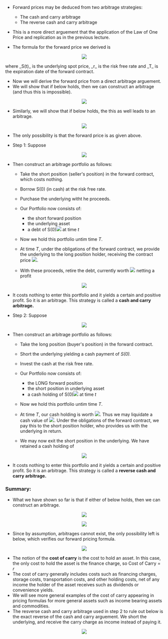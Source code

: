 
- Forward prices may be deduced from two arbitrage strategies:
  - The cash and carry arbitrage
  - The reverse cash and carry arbitrage

- This is a more direct arguement that the application of the Law of One Price and replication as in the previous lecture.
- The formula for the forward price we derived is

<p align="center">
<img src="https://render.githubusercontent.com/render/math?math=K_T = e^{rT}S(0)">
</p>
  where _S(t)_ is the underlying spot price, _r_ is the risk free rate and _T_ is the expiration date of the forward contract.
  
- Now we will derive the forward price from a direct arbitrage arguement.
- We will show that if below holds, then we can construct an arbitrage (and thus this is impossible).

<p align="center">
<img src="https://render.githubusercontent.com/render/math?math=K_T \gt e^{rT}S(0)">
</p>

- Similarly, we will show that if below holds, the this as well leads to an arbitrage.

<p align="center">
<img src="https://render.githubusercontent.com/render/math?math=K_T \lt e^{rT}S(0)">
</p>

- The only possibility is that the forward price is as given above.

- Step 1: Suppose

<p align="center">
<img src="https://render.githubusercontent.com/render/math?math=K_T \gt e^{rT}S(0)">
</p>

- Then construct an arbitrage portfolio as follows:
  - Take the short position (seller's position) in the forward contract, which costs nothing.
  - Borrow S(0) (in cash) at the risk free rate.
  - Purchase the underlying witht he proceeds.
  - Our Portfolio now consists of:
    - the short forward position
    - the underlying asset
    - a debt of S(0)<img src="https://render.githubusercontent.com/render/math?math=e^{rt}">  at time _t_

  - Now we hold this portfolio untim time _T_.
  - At time _T_, under the obligations of the forward contract, we provide the underlying to the long position holder, receiving the contract price <img src="https://render.githubusercontent.com/render/math?math=K_T">.
  - With these proceeds, retire the debt, currently worth <img src="https://render.githubusercontent.com/render/math?math=S(0)e^{rT}"> netting a profit

<p align="center">
<img src="https://render.githubusercontent.com/render/math?math=K_T - e^{rT}S(0) \gt 0">
</p>

  - It costs nothing to enter this portfolio and it yields a certain and positive profit. So it is an arbitrage. This strategy is called a __cash and carry arbitrage.__

- Step 2: Suppose

<p align="center">
<img src="https://render.githubusercontent.com/render/math?math=K_T \th e^{rT}S(0)">
</p>

- Then construct an arbitrage portfolio as follows:
  - Take the long position (buyer's position) in the forward contract.
  - Short the underlying yielding a cash payment of _S(0)._
  - Invest the cash at the risk free rate.
  - Our Portfolio now consists of:
    - the LONG forward position
    - the short position in underlying asset
    - a cash holding of S(0)<img src="https://render.githubusercontent.com/render/math?math=e^{rt}">  at time _t_

  - Now we hold this portfolio untim time _T_.
  - At time _T_, our cash holding is worth <img src="https://render.githubusercontent.com/render/math?math=S(0) e^{rT} \gt K_T">. Thus we may liquidate a cash value of <img src="https://render.githubusercontent.com/render/math?math=K_T">. Under the obligations of the forward contract, we pay this to the short position holder, who provides us with the underlying in return.
  -  We may now exit the short position in the underlying. We have retained a cash holding of

<p align="center">
<img src="https://render.githubusercontent.com/render/math?math=S(0)e^{rT} - K_T \gt 0 ">
</p>

  - It costs nothing to enter this portfolio and it yields a certain and positive profit. So it is an arbitrage. This strategy is called a __reverse cash and carry arbitrage.__

### Summary:
- What we have shown so far is that if either of below holds, then we can construct an arbitrage.

<p align="center">
<img src="https://render.githubusercontent.com/render/math?math=K_T \gt e^{rT}S(0) ">
</p>

<p align="center">
<img src="https://render.githubusercontent.com/render/math?math=K_T \lt e^{rT}S(0) ">
</p>

- Since by assumption, arbitrages cannot exist, the only possibility left is below, which verifies our forward pricing formula.

<p align="center">
<img src="https://render.githubusercontent.com/render/math?math=K_T = e^{rT}S(0) ">
</p>

- The notion of the __cost of carry__ is the cost to hold an asset. In this case, the only cost to hold the asset is the finance charge, so Cost of Carry = _r_
- The cost of carry generally includes costs such as financing charges, storage costs, transportation costs, and other holding costs, net of any income the holder of the asset receives such as dividends or convenience yields.
- We will see more general examples of the cost of carry appearing in pricing formulas for more general assets such as income bearing assets and commodities.
- The resverse cash and carry arbitrage used in step 2 to rule out below is the exact reverse of the cash and carry arguement. We short the underlying, and receive the carry charge as income instead of paying it.

<p align="center">
<img src="https://render.githubusercontent.com/render/math?math=K_T \lt e^{rT}S(0) ">
</p>
